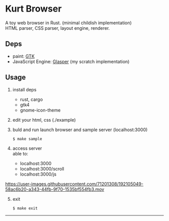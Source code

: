 # Kurt Browser

A toy web browser in Rust. (minimal childish implementation)  
HTML parser, CSS parser, layout engine, renderer.

## Deps

- paint: [GTK](https://github.com/gtk-rs/gtk4-rs)
- JavaScript Engine: [Glasper](https://github.com/Ubugeeei/Glasper) (my scratch implementation)

## Usage

1. install deps

   - rust, cargo
   - gtk4
   - gnome-icon-theme

2. edit your html, css (./example)

3. buld and run
   launch browser and sample server (localhost:3000)
   ```sh
   $ make sample
   ```

4. access server  
   able to:
      - localhost:3000
      - localhost:3000/scroll
      - localhost:3000/js  
   
https://user-images.githubusercontent.com/71201308/192105049-58ac6b20-a343-44fb-9f70-1535bf554fb3.mov



5. exit
   ```sh
   $ make exit
   ```

---

